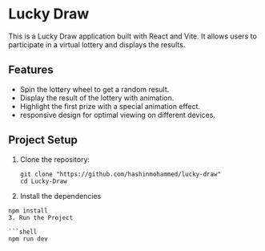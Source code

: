 # Lucky Draw

This is a Lucky Draw application built with React and Vite. It allows users to participate in a virtual lottery and displays the results.

## Features

- Spin the lottery wheel to get a random result.
- Display the result of the lottery with animation.
- Highlight the first prize with a special animation effect.
- responsive design for optimal viewing on different devices.


## Project Setup

1. Clone the repository:

   ```shell
   git clone "https://github.com/hashinmohammed/lucky-draw"
   cd Lucky-Draw
2. Install the dependencies
  
```shell
npm install
3. Run the Project

```shell
npm run dev

   
